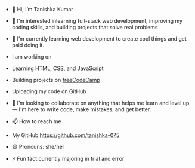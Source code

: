 - 👋 Hi, I’m Tanishka Kumar
- 👀 I’m interested inlearning full-stack web development, improving my coding skills, and building projects that solve real problems
- 🌱 I’m currently learning web development to create cool things and get paid doing it.
- I am working on
- Learning HTML, CSS, and JavaScript
- Building projects on [freeCodeCamp](https://www.freecodecamp.org/)
- Uploading my code on GitHub

- 💞️ I’m looking to collaborate on anything that helps me learn and level up — I'm here to write code, make mistakes, and get better.
- 📫 How to reach me 
- My GitHub:https://github.com/tanishka-075
- 😄 Pronouns: she/her
- ⚡ Fun fact:currently majoring in trial and error

<!---
tanishka-075/tanishka-075 is a ✨ special ✨ repository because its `README.md` (this file) appears on your GitHub profile.
You can click the Preview link to take a look at your changes.
--->
